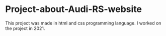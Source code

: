 # Project-about-Audi-RS-website
This project was made in html and css programming language. I worked on the project in 2021.
